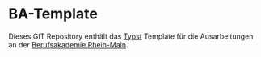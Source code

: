# BA-Template

Dieses GIT Repository enthält das [Typst](https://typst.app/) Template für die Ausarbeitungen an der [Berufsakademie Rhein-Main](https://studenten.ba-rm.de/).
